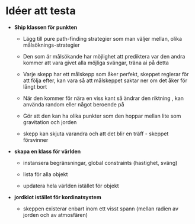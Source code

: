 # Idéer att testa

* __Ship klassen för punkten__
    * Lägg till pure path-finding strategier som man väljer mellan, olika målsöknings-strategier

    * Den som är målsökande har möjlighet att prediktera var den andra kommer att vara givet alla möjliga svängar, träna ai på detta

    * Varje skepp har ett målskepp som åker perfekt, skeppet reglerar för att följa efter, kan vara så att målskeppet saktar ner om det åker för långt bort
    
    * När den kommer för nära en viss kant så ändrar den riktning , kan använda random eller något beroende på

    * Gör att den kan ha olika punkter som den hoppar mellan lite som gravitation och jorden

    * skepp kan skjuta varandra och att det blir en träff - skeppet försvinner

* __skapa en klass för världen__
    
    * instansera begränsningar, global constraints (hastighet, sväng)

    * lista för alla objekt
    
    * updatera hela världen istället för objekt

* __jordklot istället för kordinatsystem__

    * skeppen existerar enbart inom ett visst spann (mellan radien av jorden och av atmosfären)

